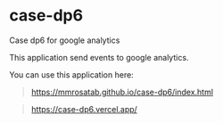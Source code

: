 # case-dp6

Case dp6 for google analytics

This application send events to google analytics.

You can use this application here:

> https://mmrosatab.github.io/case-dp6/index.html

> https://case-dp6.vercel.app/
